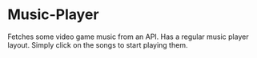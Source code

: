 # Music-Player

Fetches some video game music from an API. Has a regular music player layout. Simply click on the songs to start playing them.
